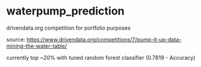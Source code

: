 # waterpump_prediction
drivendata.org competition for portfolio purposes

source: https://www.drivendata.org/competitions/7/pump-it-up-data-mining-the-water-table/

currently top ~20% with tuned random forest classifier (0.7819 - Accuracy)
